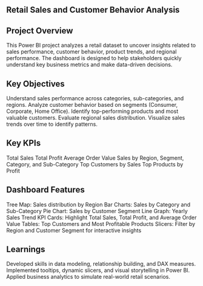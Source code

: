 ## Retail Sales and Customer Behavior Analysis

## Project Overview
This Power BI project analyzes a retail dataset to uncover insights related to sales performance, customer behavior, product trends, and regional performance. The dashboard is designed to help stakeholders quickly understand key business metrics and make data-driven decisions.

## Key Objectives
Understand sales performance across categories, sub-categories, and regions.
Analyze customer behavior based on segments (Consumer, Corporate, Home Office).
Identify top-performing products and most valuable customers.
Evaluate regional sales distribution.
Visualize sales trends over time to identify patterns.

## Key KPIs
Total Sales
Total Profit
Average Order Value
Sales by Region, Segment, Category, and Sub-Category
Top Customers by Sales
Top Products by Profit

## Dashboard Features
Tree Map: Sales distribution by Region
Bar Charts: Sales by Category and Sub-Category
Pie Chart: Sales by Customer Segment
Line Graph: Yearly Sales Trend
KPI Cards: Highlight Total Sales, Total Profit, and Average Order Value
Tables: Top Customers and Most Profitable Products
Slicers: Filter by Region and Customer Segment for interactive insights

## Learnings
Developed skills in data modeling, relationship building, and DAX measures.
Implemented tooltips, dynamic slicers, and visual storytelling in Power BI.
Applied business analytics to simulate real-world retail scenarios.

